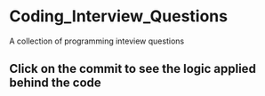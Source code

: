 # Coding_Interview_Questions
A collection of programming inteview questions

## Click on the commit to see the logic applied behind the code
